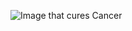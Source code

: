 ![Image that cures Cancer](https://steamuserimages-a.akamaihd.net/ugc/961982620895637037/24BB71935A8174C94BB7FB10188C6EDE20651501/)
